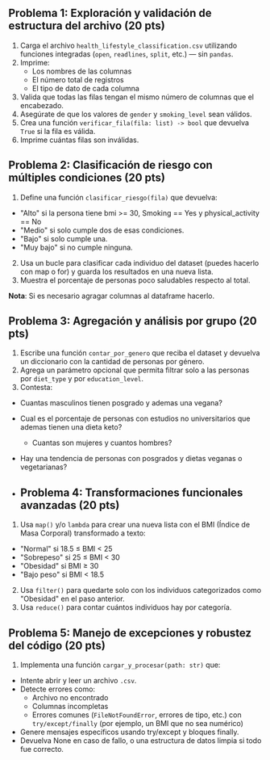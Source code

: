 ## Problema 1: Exploración y validación de estructura del archivo (20 pts)
1. Carga el archivo `health_lifestyle_classification.csv` utilizando funciones integradas (`open`, `readlines`, `split`, etc.) — sin `pandas`.
2. Imprime:
    * Los nombres de las columnas
    * El número total de registros
    * El tipo de dato de cada columna
3. Valida que todas las filas tengan el mismo número de columnas que el encabezado.
3. Asegúrate de que los valores de `gender` y `smoking_level` sean válidos.
4. Crea una función `verificar_fila(fila: list) -> bool` que devuelva `True` si la fila es válida.
5. Imprime cuántas filas son inválidas.

## Problema 2: Clasificación de riesgo con múltiples condiciones (20 pts)
1. Define una función `clasificar_riesgo(fila)` que devuelva:
 * "Alto" si la persona tiene bmi >= 30, Smoking == Yes y physical_activity == No
 * "Medio" si solo cumple dos de esas condiciones.
 * "Bajo" si solo cumple una.
 * "Muy bajo" si no cumple ninguna.
2. Usa un bucle para clasificar cada individuo del dataset (puedes hacerlo con map o for) y guarda los resultados en una nueva lista.
3. Muestra el porcentaje de personas poco saludables respecto al total.

**Nota**: Si es necesario agragar columnas al dataframe hacerlo.

## Problema 3: Agregación y análisis por grupo (20 pts)
1. Escribe una función `contar_por_genero` que reciba el dataset y devuelva un diccionario con la cantidad de personas por género.
2. Agrega un parámetro opcional que permita filtrar solo a las personas por `diet_type` y por `education_level`.
3. Contesta:
* Cuantas masculinos tienen posgrado y ademas una vegana?
* Cual es el porcentaje de personas con estudios no universitarios que ademas tienen una dieta keto?
    * Cuantas son mujeres y cuantos hombres?
* Hay una tendencia de personas con posgrados y dietas veganas o vegetarianas?

* ## Problema 4: Transformaciones funcionales avanzadas (20 pts)
1. Usa `map()` y/o  `lambda` para crear una nueva lista con el BMI (Índice de Masa Corporal) transformado a texto:
* "Normal" si 18.5 ≤ BMI < 25
* "Sobrepeso" si 25 ≤ BMI < 30
* "Obesidad" si BMI ≥ 30
* "Bajo peso" si BMI < 18.5

2. Usa `filter()` para quedarte solo con los individuos categorizados como "Obesidad" en el paso anterior.
3.  Usa `reduce()` para contar cuántos individuos hay por categoría.

## Problema 5: Manejo de excepciones y robustez del código (20 pts)
1. Implementa una función `cargar_y_procesar(path: str)` que:
* Intente abrir y leer un archivo `.csv`.
* Detecte errores como:
    * Archivo no encontrado
    * Columnas incompletas
    * Errores comunes (`FileNotFoundError`, errores de tipo, etc.) con `try/except/finally` (por ejemplo, un BMI que no sea numérico)
* Genere mensajes específicos usando try/except y bloques finally.
* Devuelva None en caso de fallo, o una estructura de datos limpia si todo fue correcto.
